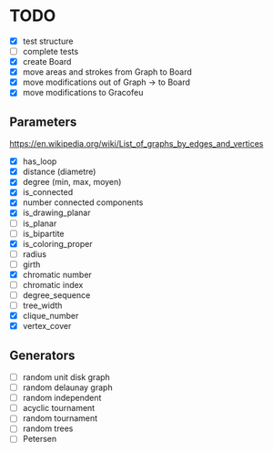 # TODO

- [X] test structure
- [ ] complete tests
- [X] create Board
- [X] move areas and strokes from Graph to Board
- [X] move modifications out of Graph -> to Board
- [X] move modifications to Gracofeu

## Parameters

<https://en.wikipedia.org/wiki/List_of_graphs_by_edges_and_vertices>

- [X] has_loop
- [X] distance (diametre)
- [X] degree (min, max, moyen)
- [X] is_connected
- [X] number connected components
- [X] is_drawing_planar
- [ ] is_planar
- [ ] is_bipartite
- [X] is_coloring_proper
- [ ] radius
- [ ] girth
- [X] chromatic number
- [ ] chromatic index
- [ ] degree_sequence
- [ ] tree_width
- [X] clique_number
- [X] vertex_cover

## Generators

- [ ] random unit disk graph
- [ ] random delaunay graph
- [ ] random independent
- [ ] acyclic tournament
- [ ] random tournament
- [ ] random trees
- [ ] Petersen
